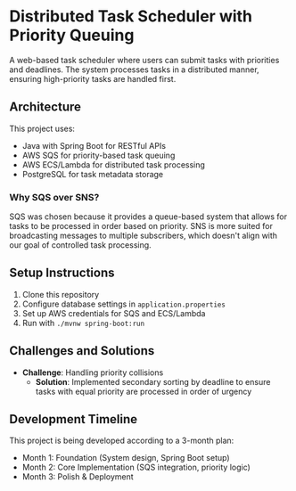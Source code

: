 # Distributed Task Scheduler with Priority Queuing 

A web-based task scheduler where users can submit tasks with priorities and deadlines. The system processes tasks in a distributed manner, ensuring high-priority tasks are handled first.

## Architecture

This project uses:
- Java with Spring Boot for RESTful APIs
- AWS SQS for priority-based task queuing
- AWS ECS/Lambda for distributed task processing
- PostgreSQL for task metadata storage

### Why SQS over SNS?
SQS was chosen because it provides a queue-based system that allows for tasks to be processed in order based on priority. SNS is more suited for broadcasting messages to multiple subscribers, which doesn't align with our goal of controlled task processing.

## Setup Instructions

1. Clone this repository
2. Configure database settings in `application.properties`
3. Set up AWS credentials for SQS and ECS/Lambda
4. Run with `./mvnw spring-boot:run`

## Challenges and Solutions

* **Challenge**: Handling priority collisions
  * **Solution**: Implemented secondary sorting by deadline to ensure tasks with equal priority are processed in order of urgency

## Development Timeline

This project is being developed according to a 3-month plan:
- Month 1: Foundation (System design, Spring Boot setup)
- Month 2: Core Implementation (SQS integration, priority logic)
- Month 3: Polish & Deployment
